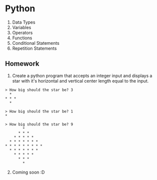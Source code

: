 # Python

1. Data Types
2. Variables
3. Operators
4. Functions
5. Conditional Statements
6. Repetition Statements

## Homework

1. Create a python program that accepts an integer input and displays a star with it's horizontal and vertical center length equal to the input.

  ```
  > How big should the star be? 3
    *
  * * *
    *

  > How big should the star be? 1
  *

  > How big should the star be? 9
          *
        * * *
      * * * * *
    * * * * * * *
  * * * * * * * * *
    * * * * * * *
      * * * * *
        * * *
          *
  ```
2. Coming soon :D
